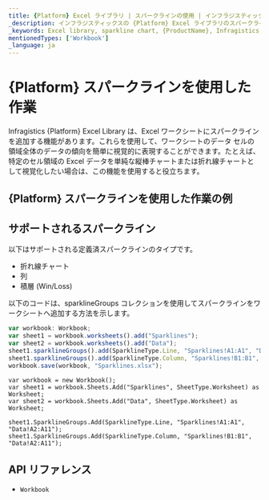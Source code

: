 ```yaml
---
title: {Platform} Excel ライブラリ | スパークラインの使用 | インフラジスティックス
_description: インフラジスティックスの {Platform} Excel ライブラリのスパークライン チャートを使用して、ワークシートのセル領域全体のデータ トレンドを視覚化します。{ProductName} Excel エンジン チュートリアルを是非お試しください!
_keywords: Excel library, sparkline chart, {ProductName}, Infragistics, Excel ライブラリ, スパークライン チャート, インフラジスティックス
mentionedTypes: ['Workbook']
_language: ja
---
```

# {Platform} スパークラインを使用した作業

Infragistics {Platform} Excel Library は、Excel ワークシートにスパークラインを追加する機能があります。これらを使用して、ワークシートのデータ セルの領域全体のデータの傾向を簡単に視覚的に表現することができます。たとえば、特定のセル領域の Excel データを単純な縦棒チャートまたは折れ線チャートとして視覚化したい場合は、この機能を使用すると役立ちます。

## {Platform} スパークラインを使用した作業の例


<code-view style="height: 500px"
           data-demos-base-url="{environment:dvDemosBaseUrl}"
           iframe-src="{environment:dvDemosBaseUrl}/excel/excel-library-working-with-sparklines"
           alt="{Platform} スパークラインを使用した作業の例"
           github-src="excel/excel-library/working-with-sparklines">
</code-view>

<div class="divider--half"></div>

## サポートされるスパークライン
以下はサポートされる定義済スパークラインのタイプです。

-  折れ線チャート
-  列
-  積層 (Win/Loss)

以下のコードは、sparklineGroups コレクションを使用してスパークラインをワークシートへ追加する方法を示します。

```ts
var workbook: Workbook;
var sheet1 = workbook.worksheets().add("Sparklines");
var sheet2 = workbook.worksheets().add("Data");
sheet1.sparklineGroups().add(SparklineType.Line, "Sparklines!A1:A1", "Data!A2:A11");
sheet1.sparklineGroups().add(SparklineType.Column, "Sparklines!B1:B1", "Data!A2:A11");
workbook.save(workbook, "Sparklines.xlsx");
```

```razor
var workbook = new Workbook();
var sheet1 = workbook.Sheets.Add("Sparklines", SheetType.Worksheet) as Worksheet;
var sheet2 = workbook.Sheets.Add("Data", SheetType.Worksheet) as Worksheet;

sheet1.SparklineGroups.Add(SparklineType.Line, "Sparklines!A1:A1", "Data!A2:A11");
sheet1.SparklineGroups.Add(SparklineType.Column, "Sparklines!B1:B1", "Data!A2:A11");
```

## API リファレンス

 - `Workbook`